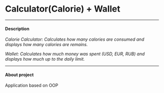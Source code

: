 # Calculator(Calorie) + Wallet
***
#### Description

*Calorie Calculator: Calculates how many calories are consumed and displays how many calories are remains.*

*Wallet: Calculates how much money was spent (USD, EUR, RUB) and displays how much up to the daily limit.*
***
#### About project

Application based on OOP
